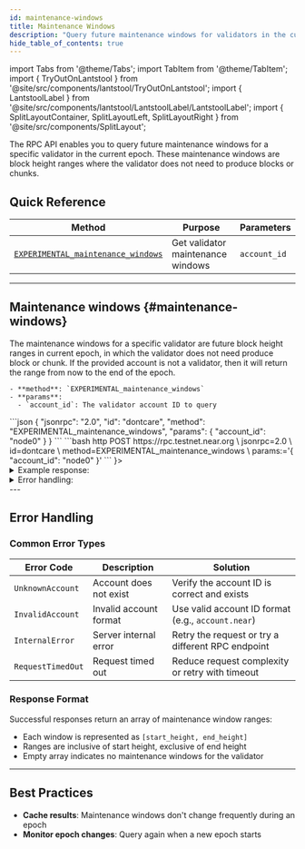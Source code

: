```yaml
---
id: maintenance-windows
title: Maintenance Windows
description: "Query future maintenance windows for validators in the current epoch using the NEAR RPC API."
hide_table_of_contents: true
---
```


import Tabs from '@theme/Tabs';
import TabItem from '@theme/TabItem';
import { TryOutOnLantstool } from '@site/src/components/lantstool/TryOutOnLantstool';
import { LantstoolLabel } from '@site/src/components/lantstool/LantstoolLabel/LantstoolLabel';
import { SplitLayoutContainer, SplitLayoutLeft, SplitLayoutRight } from '@site/src/components/SplitLayout';

The RPC API enables you to query future maintenance windows for a specific validator in the current epoch. These maintenance windows are block height ranges where the validator does not need to produce blocks or chunks.

## Quick Reference

| Method | Purpose | Parameters |
|--------|---------|------------|
| [`EXPERIMENTAL_maintenance_windows`](#maintenance-windows) | Get validator maintenance windows | `account_id` |

---

## Maintenance windows {#maintenance-windows}

<SplitLayoutContainer>
  <SplitLayoutLeft title="Description">
    The maintenance windows for a specific validator are future block height
    ranges in current epoch, in which the validator does not need produce block or chunk.
    If the provided account is not a validator, then it will return the range
    from now to the end of the epoch.

    - **method**: `EXPERIMENTAL_maintenance_windows`
    - **params**:
      - `account_id`: The validator account ID to query
  </SplitLayoutLeft>
  <SplitLayoutRight title="Example">
    <Tabs groupId="code-tabs">
      <TabItem value="json" label="JSON" default>
        ```json
        {
          "jsonrpc": "2.0",
          "id": "dontcare",
          "method": "EXPERIMENTAL_maintenance_windows",
          "params": {
            "account_id": "node0"
          }
        }
        ```
      </TabItem>
      <TabItem value="http" label="HTTPie">
        ```bash
        http POST https://rpc.testnet.near.org \
          jsonrpc=2.0 \
          id=dontcare \
          method=EXPERIMENTAL_maintenance_windows \
          params:='{
            "account_id": "node0"
          }'
        ```
      </TabItem>
      <TabItem value="Lantstool" label={<LantstoolLabel />}>
        <TryOutOnLantstool path="docs/5.api/rpc/maintenance-windows/get-maintenance-windows.json" />
      </TabItem>
    </Tabs>
  </SplitLayoutRight>
</SplitLayoutContainer>

<details>
  <summary>Example response:</summary>
  ```json
  {
    "jsonrpc": "2.0",
    "id": "dontcare",
    "result": [
      [1028, 1031],
      [1034, 1038]
    ]
  }
  ```
  <p>
    The result will be a list of future maintenance windows in current epoch. For example a window
    `[1028, 1031]` includes block heights 1028, 1029 and 1030.
  </p>
</details>
<details>
<summary>Error handling:</summary>

When making RPC API requests, you may encounter various errors related to network configuration, rate limiting, or request formatting. For comprehensive information about error types, causes, and solutions, see the [RPC Errors](/api/rpc/errors) documentation.

</details>
---

## Error Handling

### Common Error Types

| Error Code | Description | Solution |
|------------|-------------|----------|
| `UnknownAccount` | Account does not exist | Verify the account ID is correct and exists |
| `InvalidAccount` | Invalid account format | Use valid account ID format (e.g., `account.near`) |
| `InternalError` | Server internal error | Retry the request or try a different RPC endpoint |
| `RequestTimedOut` | Request timed out | Reduce request complexity or retry with timeout |

### Response Format

Successful responses return an array of maintenance window ranges:

- Each window is represented as `[start_height, end_height]`
- Ranges are inclusive of start height, exclusive of end height
- Empty array indicates no maintenance windows for the validator

---

## Best Practices

- **Cache results**: Maintenance windows don't change frequently during an epoch
- **Monitor epoch changes**: Query again when a new epoch starts